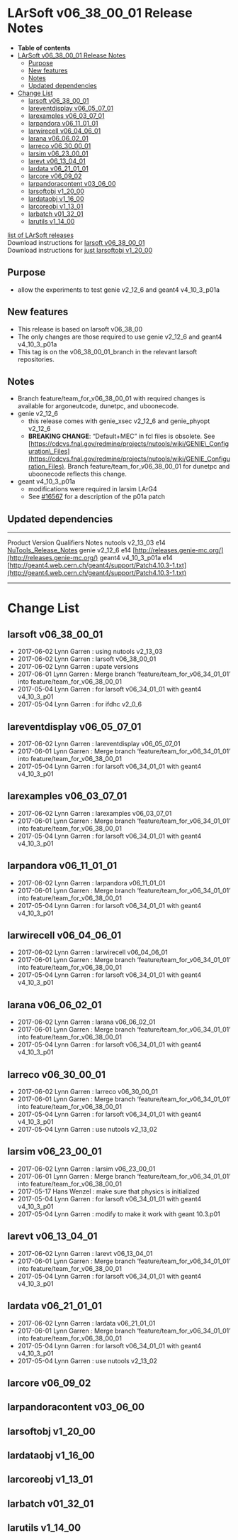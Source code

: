 LArSoft v06\_38\_00\_01 Release Notes
=============================================================================

-   **Table of contents**
-   [LArSoft v06\_38\_00\_01 Release Notes](#LArSoft-v06_38_00_01-Release-Notes)
    -   [Purpose](#Purpose)
    -   [New features](#New-features)
    -   [Notes](#Notes)
    -   [Updated dependencies](#Updated-dependencies)
-   [Change List](#Change-List)
    -   [larsoft v06\_38\_00\_01](#larsoft-v06_38_00_01)
    -   [lareventdisplay v06\_05\_07\_01](#lareventdisplay-v06_05_07_01)
    -   [larexamples v06\_03\_07\_01](#larexamples-v06_03_07_01)
    -   [larpandora v06\_11\_01\_01](#larpandora-v06_11_01_01)
    -   [larwirecell v06\_04\_06\_01](#larwirecell-v06_04_06_01)
    -   [larana v06\_06\_02\_01](#larana-v06_06_02_01)
    -   [larreco v06\_30\_00\_01](#larreco-v06_30_00_01)
    -   [larsim v06\_23\_00\_01](#larsim-v06_23_00_01)
    -   [larevt v06\_13\_04\_01](#larevt-v06_13_04_01)
    -   [lardata v06\_21\_01\_01](#lardata-v06_21_01_01)
    -   [larcore v06\_09\_02](#larcore-v06_09_02)
    -   [larpandoracontent v03\_06\_00](#larpandoracontent-v03_06_00)
    -   [larsoftobj v1\_20\_00](#larsoftobj-v1_20_00)
    -   [lardataobj v1\_16\_00](#lardataobj-v1_16_00)
    -   [larcoreobj v1\_13\_01](#larcoreobj-v1_13_01)
    -   [larbatch v01\_32\_01](#larbatch-v01_32_01)
    -   [larutils v1\_14\_00](#larutils-v1_14_00)

[list of LArSoft releases](LArSoft_release_list)\
Download instructions for [larsoft v06\_38\_00\_01](http://scisoft.fnal.gov/scisoft/bundles/larsoft/v06_38_00_01/larsoft-v06_38_00_01.html)\
Download instructions for [just larsoftobj v1\_20\_00](http://scisoft.fnal.gov/scisoft/bundles/larsoftobj/v1_20_00/larsoftobj-v1_20_00.html)

Purpose
--------------------

-   allow the experiments to test genie v2\_12\_6 and geant4 v4\_10\_3\_p01a

New features
------------------------------

-   This release is based on larsoft v06\_38\_00
-   The only changes are those required to use genie v2\_12\_6 and geant4 v4\_10\_3\_p01a
-   This tag is on the v06\_38\_00\_01\_branch in the relevant larsoft repositories.

Notes
----------------

-   Branch feature/team\_for\_v06\_38\_00\_01 with required changes is available for argoneutcode, dunetpc, and uboonecode.
-   genie v2\_12\_6
    -   this release comes with genie\_xsec v2\_12\_6 and genie\_phyopt v2\_12\_6
    -   **BREAKING CHANGE**: “Default+MEC” in fcl files is obsolete. See [https://cdcvs.fnal.gov/redmine/projects/nutools/wiki/GENIE\_Configuration\_Files](https://cdcvs.fnal.gov/redmine/projects/nutools/wiki/GENIE_Configuration_Files). Branch feature/team\_for\_v06\_38\_00\_01 for dunetpc and uboonecode reflects this change.
-   geant v4\_10\_3\_p01a
    -   modifications were required in larsim LArG4
    -   See [\#16567](/redmine/issues/16567 "Support: Please patch geant4 10.2.p03 and 10.3.p01 (Closed)") for a description of the p01a patch

Updated dependencies
----------------------------------------------

  --------- ----------------- ------------ --------------------------------------------------------------------------------------------------------------------------
  Product   Version           Qualifiers   Notes
  nutools   v2\_13\_03        e14          [NuTools\_Release\_Notes](/redmine/projects/nutools/wiki/NuTools_Release_Notes#nutools-v2_13_03)
  genie     v2\_12\_6         e14          [http://releases.genie-mc.org/](http://releases.genie-mc.org/)
  geant4    v4\_10\_3\_p01a   e14          [http://geant4.web.cern.ch/geant4/support/Patch4.10.3-1.txt](http://geant4.web.cern.ch/geant4/support/Patch4.10.3-1.txt)
  --------- ----------------- ------------ --------------------------------------------------------------------------------------------------------------------------

Change List
============================

larsoft v06\_38\_00\_01
-------------------------------------------------

-   2017-06-02 Lynn Garren : using nutools v2\_13\_03
-   2017-06-02 Lynn Garren : larsoft v06\_38\_00\_01
-   2017-06-02 Lynn Garren : upate versions
-   2017-06-01 Lynn Garren : Merge branch ‘feature/team\_for\_v06\_34\_01\_01’ into feature/team\_for\_v06\_38\_00\_01
-   2017-05-04 Lynn Garren : for larsoft v06\_34\_01\_01 with geant4 v4\_10\_3\_p01
-   2017-05-04 Lynn Garren : for ifdhc v2\_0\_6

lareventdisplay v06\_05\_07\_01
-----------------------------------------------------------------

-   2017-06-02 Lynn Garren : lareventdisplay v06\_05\_07\_01
-   2017-06-01 Lynn Garren : Merge branch ‘feature/team\_for\_v06\_34\_01\_01’ into feature/team\_for\_v06\_38\_00\_01
-   2017-05-04 Lynn Garren : for larsoft v06\_34\_01\_01 with geant4 v4\_10\_3\_p01

larexamples v06\_03\_07\_01
---------------------------------------------------------

-   2017-06-02 Lynn Garren : larexamples v06\_03\_07\_01
-   2017-06-01 Lynn Garren : Merge branch ‘feature/team\_for\_v06\_34\_01\_01’ into feature/team\_for\_v06\_38\_00\_01
-   2017-05-04 Lynn Garren : for larsoft v06\_34\_01\_01 with geant4 v4\_10\_3\_p01

larpandora v06\_11\_01\_01
-------------------------------------------------------

-   2017-06-02 Lynn Garren : larpandora v06\_11\_01\_01
-   2017-06-01 Lynn Garren : Merge branch ‘feature/team\_for\_v06\_34\_01\_01’ into feature/team\_for\_v06\_38\_00\_01
-   2017-05-04 Lynn Garren : for larsoft v06\_34\_01\_01 with geant4 v4\_10\_3\_p01

larwirecell v06\_04\_06\_01
---------------------------------------------------------

-   2017-06-02 Lynn Garren : larwirecell v06\_04\_06\_01
-   2017-06-01 Lynn Garren : Merge branch ‘feature/team\_for\_v06\_34\_01\_01’ into feature/team\_for\_v06\_38\_00\_01
-   2017-05-04 Lynn Garren : for larsoft v06\_34\_01\_01 with geant4 v4\_10\_3\_p01

larana v06\_06\_02\_01
-----------------------------------------------

-   2017-06-02 Lynn Garren : larana v06\_06\_02\_01
-   2017-06-01 Lynn Garren : Merge branch ‘feature/team\_for\_v06\_34\_01\_01’ into feature/team\_for\_v06\_38\_00\_01
-   2017-05-04 Lynn Garren : for larsoft v06\_34\_01\_01 with geant4 v4\_10\_3\_p01

larreco v06\_30\_00\_01
-------------------------------------------------

-   2017-06-02 Lynn Garren : larreco v06\_30\_00\_01
-   2017-06-01 Lynn Garren : Merge branch ‘feature/team\_for\_v06\_34\_01\_01’ into feature/team\_for\_v06\_38\_00\_01
-   2017-05-04 Lynn Garren : for larsoft v06\_34\_01\_01 with geant4 v4\_10\_3\_p01
-   2017-05-04 Lynn Garren : use nutools v2\_13\_02

larsim v06\_23\_00\_01
-----------------------------------------------

-   2017-06-02 Lynn Garren : larsim v06\_23\_00\_01
-   2017-06-01 Lynn Garren : Merge branch ‘feature/team\_for\_v06\_34\_01\_01’ into feature/team\_for\_v06\_38\_00\_01
-   2017-05-17 Hans Wenzel : make sure that physics is initialized
-   2017-05-04 Lynn Garren : for larsoft v06\_34\_01\_01 with geant4 v4\_10\_3\_p01
-   2017-05-04 Lynn Garren : modify to make it work with geant 10.3.p01

larevt v06\_13\_04\_01
-----------------------------------------------

-   2017-06-02 Lynn Garren : larevt v06\_13\_04\_01
-   2017-06-01 Lynn Garren : Merge branch ‘feature/team\_for\_v06\_34\_01\_01’ into feature/team\_for\_v06\_38\_00\_01
-   2017-05-04 Lynn Garren : for larsoft v06\_34\_01\_01 with geant4 v4\_10\_3\_p01

lardata v06\_21\_01\_01
-------------------------------------------------

-   2017-06-02 Lynn Garren : lardata v06\_21\_01\_01
-   2017-06-01 Lynn Garren : Merge branch ‘feature/team\_for\_v06\_34\_01\_01’ into feature/team\_for\_v06\_38\_00\_01
-   2017-05-04 Lynn Garren : for larsoft v06\_34\_01\_01 with geant4 v4\_10\_3\_p01
-   2017-05-04 Lynn Garren : use nutools v2\_13\_02

larcore v06\_09\_02
------------------------------------------

larpandoracontent v03\_06\_00
--------------------------------------------------------------

larsoftobj v1\_20\_00
----------------------------------------------

lardataobj v1\_16\_00
----------------------------------------------

larcoreobj v1\_13\_01
----------------------------------------------

larbatch v01\_32\_01
--------------------------------------------

larutils v1\_14\_00
------------------------------------------
